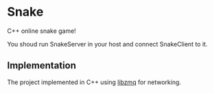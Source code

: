 # Snake
C++ online snake game!

You shoud run SnakeServer in your host and connect SnakeClient to it.

## Implementation
The project implemented in C++ using [libzmq](https://zeromq.org/) for networking.
